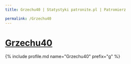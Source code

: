 ```yaml
---
title: Grzechu40 | Statystyki patronite.pl | Patromierz

permalink: /Grzechu40
---
```


# [Grzechu40](https://patronite.pl/Grzechu40)

{% include profile.md name="Grzechu40" prefix="g" %}
